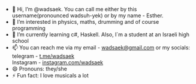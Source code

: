 - 👋 Hi, I’m @wadsaek. You can call me either by this username(pronounced wadsuh-yek) or by my name - Esther.
- 👀 I’m interested in physics, maths, drumming and of course programming
- 🌱 I’m currently learning c#, Haskell. Also, I`m a student at an Israeli high school
- 📫 You can reach me via my email - wadsaek@gmail.com or my socials:</br>
    telegram - <a href="t.me/wadsaek">t.me/wadsaek</a></br>
    Instagram - <a href="instagram.com/wadsaek">instagram.com/wadsaek</a>
- 😄 Pronouns: they/she
- ⚡ Fun fact: I love musicals a lot
